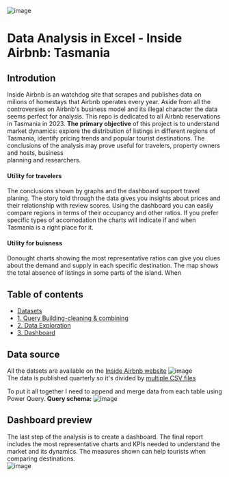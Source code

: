 ![image](https://github.com/jakubgrunwald/Inside-Airbnb-Data-Analysis-in-Excel-PQ/assets/159199366/3957bae6-2bbe-428b-a7ba-122116fc2f58)


# Data Analysis in Excel - Inside Airbnb: Tasmania
## Introdution
 Inside Airbnb is an watchdog site that scrapes and publishes data on milions of homestays that Airbnb operates every year. Aside from all the controversies on Airbnb's business model and its illegal character 
 the data seems perfect for analysis. This repo is dedicated to all Airbnb reservations in Tasmania in 2023. **The primary objective** of this project is to understand market dynamics: explore the distribution of 
 listings in different regions of Tasmania, identify pricing trends and popular tourist destinations. The conclusions of the analysis may prove useful for travelers, property owners and hosts, business  
 planning and researchers. 

 #### Utility for travelers
 The conclusions shown by graphs and the dashboard support travel planing. The story told through the data gives you insights about prices and their relationship with review scores. Using the dashboard you can easily compare regions in terms of their occupancy and other ratios. If you prefer specific types of accomodation the charts will indicate if and when Tasmania is a right place for it.
 
 #### Utility for buisness
 Donought charts showing the most representative ratios can give you clues about the demand and supply in each specific destination. The map shows the total absence of listings in some parts of the island. When 

## Table of contents
* [Datasets](datasets)
* [1. Query Building-cleaning & combining](1.Query_Building-cleaning&combining.md)
* [2. Data Exploration](2.Data_Exploration.md)
* [3. Dashboard](3.Dashboard.jpg)

## Data source
 All the datsets are available on the [Inside Airbnb website](http://insideairbnb.com/get-the-data) 
 ![image](https://github.com/jakubgrunwald/Inside-Airbnb-Data-Analysis-in-Excel-PQ/assets/159199366/1a3b8cf1-5346-4e21-ba1a-a3ee019798ae)  
 The data is published quarterly so it's divided by [multiple CSV files](datasets)  

To put it all together I need to append and merge data from each table using Power Query. **Query schema:**
![image](https://github.com/jakubgrunwald/Inside-Airbnb-Data-Analysis-in-Excel-PQ/assets/159199366/97a5519f-a919-44fe-9001-ddbb6fa6b5c1)  

## Dashboard preview  
The last step of the analysis is to create a dashboard. The final report includes the most representative charts and KPIs needed to understand the market and its dynamics. The measures shown can help tourists when comparing destinations.  
![image](https://github.com/jakubgrunwald/Inside-Airbnb-Data-Analysis-in-Excel-PQ/assets/159199366/b9ecce54-b6b0-4e1b-870a-cd30c33ea4cc)














								
   		
 
		


